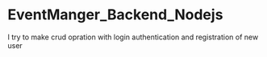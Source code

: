 # EventManger_Backend_Nodejs
I try to make crud opration with login authentication and registration of new user 
